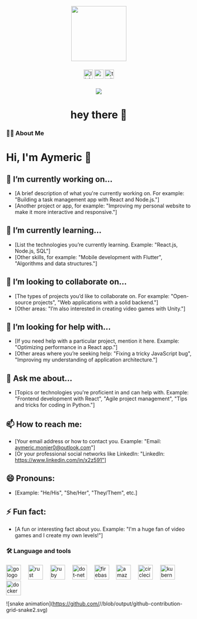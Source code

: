<div align="center">
  <img height="150" src="https://media.giphy.com/media/M9gbBd9nbDrOTu1Mqx/giphy.gif"  />
</div>

###

<div align="center">
  <img src="https://img.shields.io/static/v1?message=LinkedIn&logo=linkedin&label=&color=0077B5&logoColor=white&labelColor=&style=for-the-badge" height="25" alt="linkedin logo"  />
  <img src="https://img.shields.io/static/v1?message=Youtube&logo=youtube&label=&color=FF0000&logoColor=white&labelColor=&style=for-the-badge" height="25" alt="youtube logo"  />
  <img src="https://img.shields.io/static/v1?message=Twitter&logo=twitter&label=&color=1DA1F2&logoColor=white&labelColor=&style=for-the-badge" height="25" alt="twitter logo"  />
</div>

###

<div align="center">
  <img src="https://visitor-badge.laobi.icu/badge?page_id=maurodesouza.maurodesouza&"  />
</div>

###

<h1 align="center">hey there 👋</h1>


<h3 align="left">👩‍💻  About Me</h3>

###

# Hi, I'm Aymeric 👋

## 🔭 I’m currently working on...
- [A brief description of what you're currently working on. For example: "Building a task management app with React and Node.js."]
- [Another project or app, for example: "Improving my personal website to make it more interactive and responsive."]

## 🌱 I’m currently learning...
- [List the technologies you’re currently learning. Example: "React.js, Node.js, SQL"]
- [Other skills, for example: "Mobile development with Flutter", "Algorithms and data structures."]

## 👯 I’m looking to collaborate on...
- [The types of projects you’d like to collaborate on. For example: "Open-source projects", "Web applications with a solid backend."]
- [Other areas: "I’m also interested in creating video games with Unity."]

## 🤔 I’m looking for help with...
- [If you need help with a particular project, mention it here. Example: "Optimizing performance in a React app."]
- [Other areas where you’re seeking help: "Fixing a tricky JavaScript bug", "Improving my understanding of application architecture."]

## 💬 Ask me about...
- [Topics or technologies you're proficient in and can help with. Example: "Frontend development with React", "Agile project management", "Tips and tricks for coding in Python."]

## 📫 How to reach me:
- [Your email address or how to contact you. Example: "Email: aymeric.monier0@outlook.com"]
- [Or your professional social networks like LinkedIn: "LinkedIn: https://www.linkedin.com/in/x2z591"]

## 😄 Pronouns:
- [Example: "He/His", "She/Her", "They/Them", etc.]

## ⚡ Fun fact:
- [A fun or interesting fact about you. Example: "I'm a huge fan of video games and I create my own levels!"]

###

<h3 align="left">🛠 Language and tools</h3>

###

<div align="left">
  <img src="https://cdn.jsdelivr.net/gh/devicons/devicon/icons/go/go-original-wordmark.svg" height="40" alt="go logo"  />
  <img width="12" />
  <img src="https://cdn.jsdelivr.net/gh/devicons/devicon/icons/rust/rust-original.svg" height="40" alt="rust logo"  />
  <img width="12" />
  <img src="https://cdn.jsdelivr.net/gh/devicons/devicon/icons/ruby/ruby-plain-wordmark.svg" height="40" alt="ruby logo"  />
  <img width="12" />
  <img src="https://cdn.jsdelivr.net/gh/devicons/devicon/icons/dot-net/dot-net-plain-wordmark.svg" height="40" alt="dot-net logo"  />
  <img width="12" />
  <img src="https://cdn.jsdelivr.net/gh/devicons/devicon/icons/firebase/firebase-plain-wordmark.svg" height="40" alt="firebase logo"  />
  <img width="12" />
  <img src="https://cdn.jsdelivr.net/gh/devicons/devicon/icons/amazonwebservices/amazonwebservices-line-wordmark.svg" height="40" alt="amazonwebservices logo"  />
  <img width="12" />
  <img src="https://cdn.jsdelivr.net/gh/devicons/devicon/icons/circleci/circleci-plain.svg" height="40" alt="circleci logo"  />
  <img width="12" />
  <img src="https://cdn.jsdelivr.net/gh/devicons/devicon/icons/kubernetes/kubernetes-plain.svg" height="40" alt="kubernetes logo"  />
  <img width="12" />
  <img src="https://cdn.jsdelivr.net/gh/devicons/devicon/icons/docker/docker-plain-wordmark.svg" height="40" alt="docker logo"  />
</div>


![snake animation](https://github.com/<seu user name>/<seu user name>/blob/output/github-contribution-grid-snake2.svg)